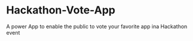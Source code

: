 # Hackathon-Vote-App
A power App to enable the public to vote your favorite app ina Hackathon event
